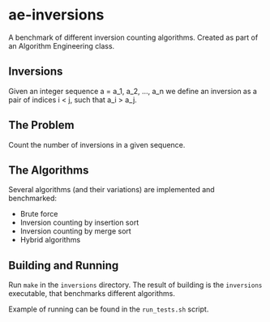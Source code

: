# ae-inversions

A benchmark of different inversion counting algorithms. Created as part of an Algorithm Engineering class.

## Inversions

Given an integer sequence a = a_1, a_2, ..., a_n we define an inversion as a pair of indices i < j, such that a_i > a_j.

## The Problem

Count the number of inversions in a given sequence.

## The Algorithms

Several algorithms (and their variations) are implemented and benchmarked:
  * Brute force
  * Inversion counting by insertion sort
  * Inversion counting by merge sort
  * Hybrid algorithms

## Building and Running
  Run `make` in the `inversions` directory.
  The result of building is the `inversions` executable, that benchmarks different algorithms.
  
  Example of running can be found in the `run_tests.sh` script.
